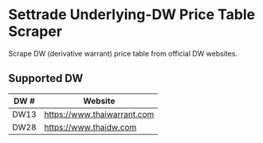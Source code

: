  # Settrade Underlying-DW Price Table Scraper
 
 Scrape DW (derivative warrant) price table from official DW websites.
 
 ## Supported DW
 
 | DW # | Website |
 | ---- | ---- |
 | DW13 | https://www.thaiwarrant.com |
 | DW28 | https://www.thaidw.com |
 
